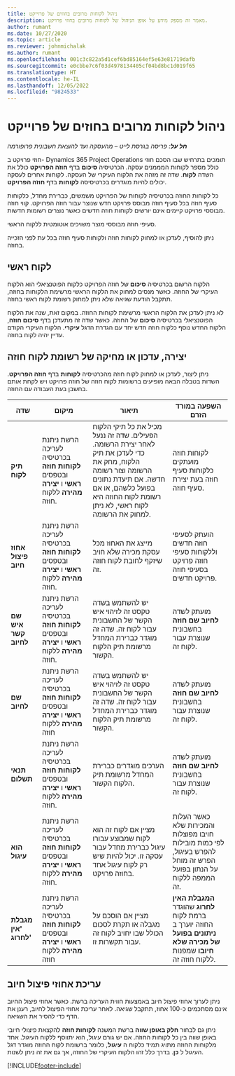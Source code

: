 ```yaml
---
title: ניהול לקוחות מרובים בחוזים של פרוייקט
description: מאמר זה מספק מידע על אופן הניהול של לקוחות מרובים בחוזי פרויקט.
author: rumant
ms.date: 10/27/2020
ms.topic: article
ms.reviewer: johnmichalak
ms.author: rumant
ms.openlocfilehash: 001c3c822a5d1cef6bd85164ef5e63e81719dafb
ms.sourcegitcommit: e0cbbe7c6f03d4978134405cf04bd8bc1d019f65
ms.translationtype: HT
ms.contentlocale: he-IL
ms.lasthandoff: 12/05/2022
ms.locfileid: "9824533"
---
```

# <a name="manage-multiple-customers-on-project-contracts"></a>ניהול לקוחות מרובים בחוזים של פרוייקט

_**חל על**: פריסה בגרסת לייט – מהעסקה ועד להוצאת חשבונית פרופורמה_

חוזי פרויקט ב- Dynamics 365 Project Operations תומכים בתרחיש שבו הסכם חוזי כולל מספר לקוחות המממנים עסקה. הכרטיסיה **סיכום** בדף **חוזה הפרויקט** כולל את השדה **לקוח**. שדה זה מזהה את הלקוח העיקרי של העסקה. לקוחות אחרים לעסקה יכולים להיות מוגדרים בכרטיסיסה **לקוחות** בדף **חוזה הפרויקט**.

כל לקוחות החוזה בכרטיסיה לקוחות של הפרויקט משמשים, כברירת מחדל, כלקוחות סעיף חוזה בכל סעיף חוזה מבוסס פרויקט חדש שנוצר עבור חוזה הפרויקט. קווי חוזה מבוססי פרויקט קיימים אינם יורשים לקוחות חוזה חדשים כאשר נוצרים רשומות חדשות.

סעיפי חוזה מבוססי מוצר משויכים אוטומטית ללקוח הראשי.

ניתן להוסיף, לעדכן או למחוק לקוחות חוזה ולקוחות סעיף חוזה בכל עת לפני הזכייה בחוזה.

## <a name="primary-customer"></a>לקוח ראשי

הלקוח הרשום בכרטיסיה **סיכום** של חוזה הפרויקט כלקוח הפוטנציאלי הוא הלקוח העיקרי של החוזה. כאשר מנסים למחוק את הלקוח הראשי מרשימת הלקוחות בחוזה, תתקבל הודעת שגיאה שלא ניתן למחוק רשומת לקוח ראשי בחוזה.

לא ניתן לעדכן את הלקוח הראשי מרשימת לקוחות החוזה. במקום זאת, שנה את הלקוח הפוטנציאלי בכרטיסיה **סיכום** של החוזה. כאשר שדה זה מתעדכן בדף **סיכום חוזה**, הלקוח החדש נוסף כלקוח חוזה חדש יחד עם הגדרת הדגל **עיקרי**. הלקוח העיקרי הקודם עדיין יהיה לקוח בחוזה.

## <a name="create-update-or-delete-a-contract-customer-record"></a>יצירה, עדכון או מחיקה של רשומת לקוח חוזה

ניתן ליצור, לעדכן או למחוק לקוח חוזה מהכרטיסיה **לקוחות** בדף **חוזה הפרויקט**. השדות בטבלה הבאה מופיעים ברשומות לקוח חוזה של חוזה פרויקט ויש לקחת אותם בחשבן בעת העבודה עם החוזה.

| שדה | מיקום | תיאור | השפעה במורד הזרם |
| --- | --- | --- | --- |
| **תיק לקוח** | הרשת ניתנת לעריכה בכרטיסיה **לקוחות חוזה** ובטפסים **ראשי** ו **יצירה מהירה** ללקוח חוזה. | מכיל את כל תיקי הלקוח הפעילים. שדה זה ננעל לאחר יצירת הרשומה. כדי לעדכן את תיק הלקוח, מחק את הרשומה וצור רשומה חדשה. אם תיעדת נתונים בפועל כלשהם, או אם רשומת לקוח החוזה היא לקוח ראשי, לא ניתן למחוק את הרשומה. | לקוחות חוזה מועתקים כלקוחות סעיף חוזה בעת יצירת סעיף חוזה. |
| **אחוז פיצול חיוב** | הרשת ניתנת לעריכה בכרטיסיה **לקוחות חוזה** ובטפסים **ראשי** ו **יצירה מהירה** ללקוח חוזה. | מייצג את האחוז מכל עסקת מכירה שלא חויב שיזקף לחובת לקוח חוזה זה. | הועתק לסעיפי חוזה חדשים וללקוחות סעיפי חוזה פרויקט בסעיפי חוזה פרויקט חדשים. |
| **שם איש קשר לחיוב** | הרשת ניתנת לעריכה בכרטיסיה **לקוחות חוזה** ובטפסים **ראשי** ו **יצירה מהירה** ללקוח חוזה. | יש להשתמש בשדה טקסט זה לזיהוי איש הקשר של החשבונית עבור לקוח זה. שדה זה מוגדר כברירת המחדל מרשומת תיק הלקוח הקשור. | מועתק לשדה **לחיוב שם חוזה** בחשבונית שנוצרת עבור לקוח זה. |
| **שם לחיוב** | הרשת ניתנת לעריכה בכרטיסיה **לקוחות חוזה** ובטפסים **ראשי** ו **יצירה מהירה** ללקוח חוזה | יש להשתמש בשדה טקסט זה לזיהוי איש הקשר של החשבונית עבור לקוח זה. שדה זה מוגדר כברירת המחדל מרשומת תיק הלקוח הקשור. | מועתק לשדה **לחיוב שם חוזה** בחשבונית שנוצרת עבור לקוח זה. |
| **‏‫תנאי תשלום‬** | הרשת ניתנת לעריכה בכרטיסיה **לקוחות חוזה** ובטפסים **ראשי** ו **יצירה מהירה** ללקוח חוזה. | הערכים מוגדרים כברירת המחדל מרשומת תיק הלקוח הקשור. | מועתק לשדה **לחיוב שם חוזה** בחשבונית שנוצרת עבור לקוח זה. |
| **הוא עיגול** | הרשת ניתנת לעריכה בכרטיסיה **לקוחות חוזה** ובטפסים **ראשי** ו **יצירה מהירה** ללקוח חוזה. | מציין אם לקוח זה הוא לקוח שמבוצע עבורו עיגול כברירת מחדל עבור עסקה זו. יכול להיות שיש רק לקוח עיגול אחד בחוזה פרויקט. | כאשר העלות והמכירות שלא חויבו מפוצלות לפי כמות מובילות להפרש בעיגול, הפרש זה מוחל על הנתון בפועל הממפה ללקוח זה. |
| **מגבלת 'אין לחרוג'** | הרשת ניתנת לעריכה בכרטיסיה **לקוחות חוזה** ובטפסים **ראשי** ו **יצירה מהירה** ללקוח חוזה | מציין אם הוסכם על מגבלה או תקרת לסכום הכולל שבו יחויב לקוח זה עבור תקשרות זו. | **המגבלת האין לחרוג** שהוגדר ברמת לקוח החוזה יוערך ב **ניתונים בפועל של מכירה שלא חיובו** שמפנות ללקוח חוזה זה. |

## <a name="edit-billing-split-percentages"></a>עריכת אחוזי פיצול חיוב

ניתן לערוך אחוזי פיצול חיוב באמצעות חווית העריכה ברשת. כאשר אחוזי פיצול החיוב אינם מסתכמים כ-100 אחוז, תתקבל שגיאה. לאחר עריכת אחוזי הפיצול לחיוב, רענן את הדף כדי להסיר את השגיאה.

ניתן גם לבחור **חלק באופן שווה** ברשת המשנה **לקוחות חוזה** להקצאת פיצולי חיובי באופן שווה בין כל לקוחות החוזה. אם יש גורם עיגול, הוא יתווסף ללקוח העיגול. אחד מלקוחות החוזה מתויג תמיד כלקוח ה **עיגול**, כלומר ברשומת לקוח החוזה מוגדר דגל העיגול ל **כן**. בדרך כלל זהו הלקוח העיקרי של החוזה, אך גם את זה ניתן לשנות.


[!INCLUDE[footer-include](../../includes/footer-banner.md)]

